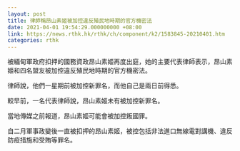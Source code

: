 ```yaml
---
layout: post
title: 律師稱昂山素姬被加控違反殖民地時期的官方機密法
date: 2021-04-01 19:54:29.000000000 +08:00
link: https://news.rthk.hk/rthk/ch/component/k2/1583845-20210401.htm
categories: rthk
---
```


被緬甸軍政府扣押的國務資政昂山素姬再度出庭，她的主要代表律師表示，昂山素姬和四名盟友被加控違反殖民地時期的官方機密法。

律師說，他們一星期前被加控新罪名，而他自己是兩日前得悉。

較早前，一名代表律師說，昂山素姬未有被加控新罪名。

當地傳媒之前報道，昂山素姬可能會被加控叛國罪。

自二月軍事政變後一直被扣押的昂山素姬，被控包括非法進口無線電對講機、違反防疫措施和受賄等罪名。
